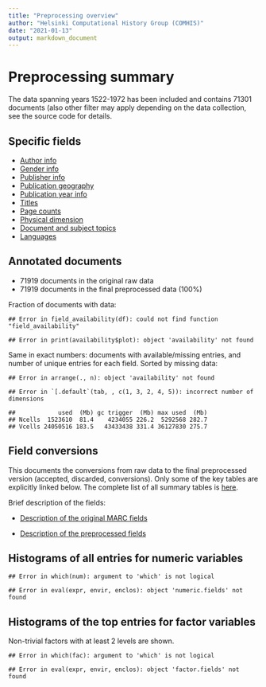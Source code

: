```yaml
---
title: "Preprocessing overview"
author: "Helsinki Computational History Group (COMHIS)"
date: "2021-01-13"
output: markdown_document
---
```


# Preprocessing summary

The data spanning years 1522-1972 has been included and contains 71301 documents (also other filter may apply depending on the data collection, see the source code for details.



## Specific fields

  * [Author info](author.md)
  * [Gender info](gender.md)
  * [Publisher info](publisher.md)
  * [Publication geography](publicationplace.md)
  * [Publication year info](publicationyear.md)
  * [Titles](title.md)  
  * [Page counts](pagecount.md)
  * [Physical dimension](dimension.md)    
  * [Document and subject topics](topic.md)
  * [Languages](language.md)


## Annotated documents

  * 71919 documents in the original raw data
  * 71919 documents in the final preprocessed data (100%)

Fraction of documents with data:


```
## Error in field_availability(df): could not find function "field_availability"
```

```
## Error in print(availability$plot): object 'availability' not found
```

Same in exact numbers: documents with available/missing entries, and number of unique entries for each field. Sorted by missing data:


```
## Error in arrange(., n): object 'availability' not found
```

```
## Error in `[.default`(tab, , c(1, 3, 2, 4, 5)): incorrect number of dimensions
```

```
##            used  (Mb) gc trigger  (Mb) max used  (Mb)
## Ncells  1523610  81.4    4234055 226.2  5292568 282.7
## Vcells 24050516 183.5   43433438 331.4 36127830 275.7
```


## Field conversions

This documents the conversions from raw data to the final preprocessed version (accepted, discarded, conversions). Only some of the key tables are explicitly linked below. The complete list of all summary tables is [here](output.tables/).

Brief description of the fields:

 * [Description of the original MARC fields](https://github.com/COMHIS/fennica/blob/master/inst/extdata/fieldnames.csv)

 * [Description of the preprocessed fields](https://github.com/COMHIS/fennica/blob/master/inst/extdata/fieldname_table.csv)


## Histograms of all entries for numeric variables


```
## Error in which(num): argument to 'which' is not logical
```

```
## Error in eval(expr, envir, enclos): object 'numeric.fields' not found
```


## Histograms of the top entries for factor variables

Non-trivial factors with at least 2 levels are shown.


```
## Error in which(fac): argument to 'which' is not logical
```

```
## Error in eval(expr, envir, enclos): object 'factor.fields' not found
```


